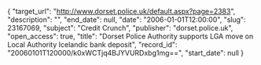 {
  "target_url": "http://www.dorset.police.uk/default.aspx?page=2383", 
  "description": "", 
  "end_date": null, 
  "date": "2006-01-01T12:00:00", 
  "slug": 23167069, 
  "subject": "Credit Crunch", 
  "publisher": "dorset.police.uk", 
  "open_access": true, 
  "title": "Dorset Police Authority supports LGA move on Local Authority Icelandic bank deposit", 
  "record_id": "20060101T120000/k0xWCTjq4BJYVURDxbg1mg==", 
  "start_date": null
}

